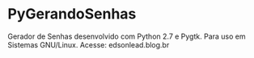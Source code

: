 PyGerandoSenhas
===============
Gerador de Senhas desenvolvido com Python 2.7 e Pygtk. Para uso em Sistemas GNU/Linux.
Acesse: edsonlead.blog.br
